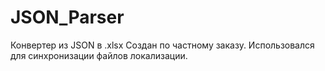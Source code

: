 # JSON_Parser
Конвертер из JSON в .xlsx
Создан по частному заказу.
Использовался для синхронизации файлов локализации.
